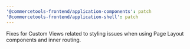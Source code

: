 ```yaml
---
'@commercetools-frontend/application-components': patch
'@commercetools-frontend/application-shell': patch
---
```


Fixes for Custom Views related to styling issues when using Page Layout components and inner routing.
